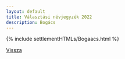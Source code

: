 ```yaml
---
layout: default
title: Választási névjegyzék 2022
description: Bogács
---
```


{% include settlementHTMLs/Bogaacs.html %}

[Vissza](../)